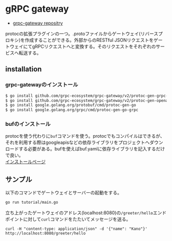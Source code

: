# gRPC gateway
- [grpc-gateway repositry](https://github.com/grpc-ecosystem/grpc-gateway)  

protocの拡張プラグインの一つ。.protoファイルからゲートウェイ(リバースプロキシ)を作成することができる。外部からのRESTful JSONリクエストをゲートウェイにてgRPCリクエストへと変換する。そのリクエストをそれぞれのサービスへ転送する。
## installation
### grpc-gatewayのインストール
```bash
$ go install github.com/grpc-ecosystem/grpc-gateway/v2/protoc-gen-grpc-gateway
$ go install github.com/grpc-ecosystem/grpc-gateway/v2/protoc-gen-openapiv2
$ go install google.golang.org/protobuf/cmd/protoc-gen-go
$ go install google.golang.org/grpc/cmd/protoc-gen-go-grpc
```

### bufのインストール
protocを使う代わりに`buf`コマンドを使う。protocでもコンパイルはできるが、それを利用する際はgoogleapisなどの依存ライブラリをプロジェクトへダウンロードする必要がある。bufを使えばbuf.yamlに依存ライブラリを記入するだけで良い。  
[インストールページ](https://github.com/bufbuild/buf)

## サンプル
以下のコマンドでゲートウェイとサーバーの起動をする。
```bash
go run tutorial/main.go
```
立ち上がったゲートウェイのアドレス(localhost:8080)の`/greeter/hello`エンドポイントに対して`curl`コマンドをたたいてメッセージを送る。
```
curl -H "content-type: application/json" -d '{"name": "Kano"}' http://localhost:8080/greeter/hello
```